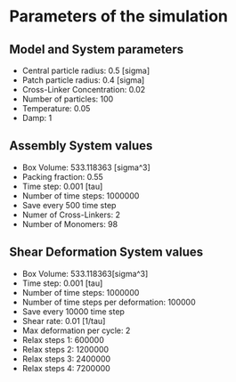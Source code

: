 # Parameters of the simulation


## Model and System parameters

- Central particle radius: 0.5 [sigma]
- Patch particle radius: 0.4 [sigma]
- Cross-Linker Concentration: 0.02
- Number of particles: 100
- Temperature: 0.05
- Damp: 1

 ## Assembly System values 

- Box Volume: 533.118363 [sigma^3]
- Packing fraction: 0.55
- Time step: 0.001 [tau]
- Number of time steps: 1000000
- Save every 500 time step
- Numer of Cross-Linkers: 2
- Number of Monomers: 98

 ## Shear Deformation System values 

- Box Volume: 533.118363[sigma^3]
- Time step: 0.001 [tau]
- Number of time steps: 1000000
- Number of time steps per deformation: 100000
- Save every 10000 time step
- Shear rate: 0.01 [1/tau]
- Max deformation per cycle: 2
- Relax steps 1: 600000
- Relax steps 2: 1200000
- Relax steps 3: 2400000
- Relax steps 4: 7200000
